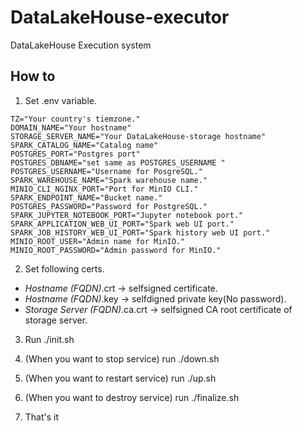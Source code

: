 # DataLakeHouse-executor
DataLakeHouse Execution system

## How to 

1. Set .env variable.  
```
TZ="Your country's tiemzone."
DOMAIN_NAME="Your hostname"
STORAGE_SERVER_NAME="Your DataLakeHouse-storage hostname"
SPARK_CATALOG_NAME="Catalog name"
POSTGRES_PORT="Postgres port"
POSTGRES_DBNAME="set same as POSTGRES_USERNAME "
POSTGRES_USERNAME="Username for PosgreSQL."
SPARK_WAREHOUSE_NAME="Spark warehouse name."
MINIO_CLI_NGINX_PORT="Port for MinIO CLI."
SPARK_ENDPOINT_NAME="Bucket name."
POSTGRES_PASSWORD="Password for PostgreSQL."
SPARK_JUPYTER_NOTEBOOK_PORT="Jupyter notebook port."
SPARK_APPLICATION_WEB_UI_PORT="Spark web UI port."
SPARK_JOB_HISTORY_WEB_UI_PORT="Spark history web UI port."
MINIO_ROOT_USER="Admin name for MinIO."
MINIO_ROOT_PASSWORD="Admin password for MinIO."
```

2. Set following certs.
  - *Hostname (FQDN)*.crt -> selfsigned certificate. 
  - *Hostname (FQDN)*.key -> selfdigned private key(No password).
  - *Storage Server (FQDN)*.ca.crt -> selfsigned CA root certificate of storage server.

3. Run ./init.sh

4. (When you want to stop service) run ./down.sh

5. (When you want to restart service) run ./up.sh

6. (When you want to destroy service) run ./finalize.sh

7. That's it 

